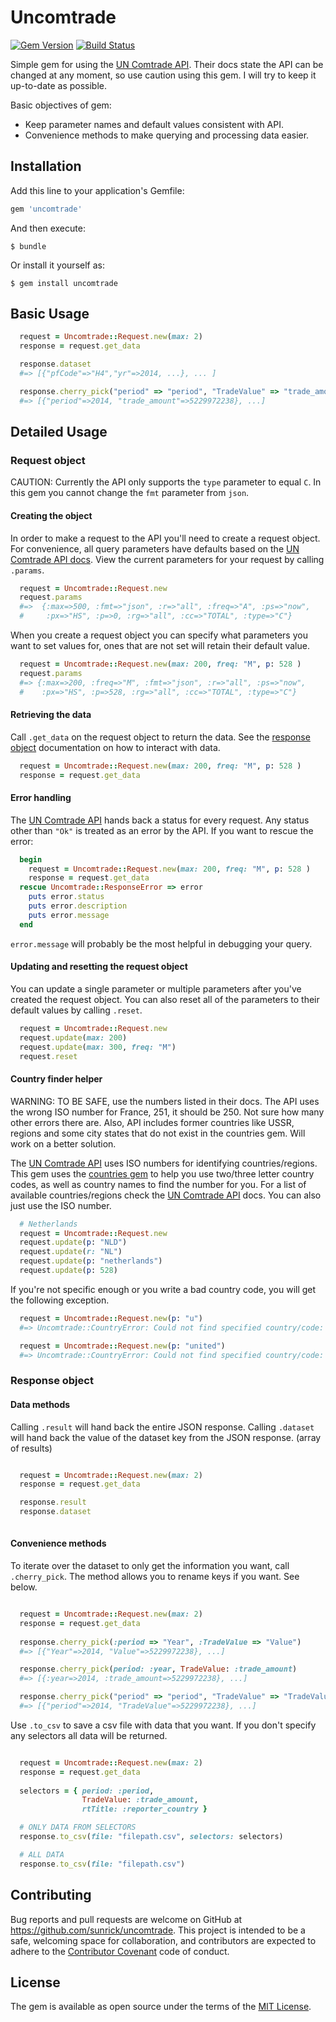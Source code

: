# Uncomtrade

[![Gem Version](https://badge.fury.io/rb/uncomtrade.svg)](https://badge.fury.io/rb/uncomtrade)
[![Build Status](https://travis-ci.org/sunrick/uncomtrade.svg?branch=master)](https://travis-ci.org/sunrick/uncomtrade)

Simple gem for using the [UN Comtrade API][comtrade]. Their docs state the API can be changed at any moment, so use caution using this gem. I will try to keep it up-to-date as possible.

Basic objectives of gem:
* Keep parameter names and default values consistent with API.
* Convenience methods to make querying and processing data easier.

## Installation

Add this line to your application's Gemfile:

```ruby
gem 'uncomtrade'
```

And then execute:

    $ bundle

Or install it yourself as:

    $ gem install uncomtrade

## Basic Usage

```ruby
  request = Uncomtrade::Request.new(max: 2)
  response = request.get_data

  response.dataset
  #=> [{"pfCode"=>"H4","yr"=>2014, ...}, ... ]

  response.cherry_pick("period" => "period", "TradeValue" => "trade_amount")
  #=> [{"period"=>2014, "trade_amount"=>5229972238}, ...]
```

## Detailed Usage

### Request object

CAUTION: Currently the API only supports the `type` parameter to equal `C`. In this gem you cannot change the `fmt` parameter from `json`.

#### Creating the object

In order to make a request to the API you'll need to create a request object. For convenience, all query parameters have defaults based on the [UN Comtrade API docs][comtrade]. View the current parameters for your request by calling `.params`.

```ruby
  request = Uncomtrade::Request.new
  request.params
  #=>  {:max=>500, :fmt=>"json", :r=>"all", :freq=>"A", :ps=>"now",
  #     :px=>"HS", :p=>0, :rg=>"all", :cc=>"TOTAL", :type=>"C"}
```

When you create a request object you can specify what parameters you want to set values for, ones that are not set will retain their default value.

```ruby
  request = Uncomtrade::Request.new(max: 200, freq: "M", p: 528 )
  request.params
  #=> {:max=>200, :freq=>"M", :fmt=>"json", :r=>"all", :ps=>"now",
  #    :px=>"HS", :p=>528, :rg=>"all", :cc=>"TOTAL", :type=>"C"}
```

#### Retrieving the data

Call `.get_data` on the request object to return the data. See the [response object](#response-object) documentation on how to interact with data.

```ruby
  request = Uncomtrade::Request.new(max: 200, freq: "M", p: 528 )
  response = request.get_data
```

#### Error handling

The [UN Comtrade API][comtrade] hands back a status for every request. Any status other than `"Ok"` is treated as an error by the API. If you want to rescue the error:

```ruby
  begin
    request = Uncomtrade::Request.new(max: 200, freq: "M", p: 528 )
    response = request.get_data
  rescue Uncomtrade::ResponseError => error
    puts error.status
    puts error.description
    puts error.message
  end
```

`error.message` will probably be the most helpful in debugging your query.


#### Updating and resetting the request object

You can update a single parameter or multiple parameters after you've created the request object. You can also reset all of the parameters to their default values by calling `.reset`.

```ruby
  request = Uncomtrade::Request.new
  request.update(max: 200)
  request.update(max: 300, freq: "M")
  request.reset
```

#### Country finder helper

WARNING: TO BE SAFE, use the numbers listed in their docs. The API uses the wrong ISO number for France, 251, it should be 250. Not sure how many other errors there are. Also, API includes former countries like USSR, regions and some city states that do not exist in the countries gem. Will work on a better solution.

The [UN Comtrade API][comtrade] uses ISO numbers for identifying countries/regions. This gem uses the [countries gem][countries] to help you use two/three letter country codes, as well as country names to find the number for you. For a list of available countries/regions check the [UN Comtrade API][comtrade] docs. You can also just use the ISO number.

```ruby
  # Netherlands
  request = Uncomtrade::Request.new
  request.update(p: "NLD")
  request.update(r: "NL")
  request.update(p: "netherlands")
  request.update(p: 528)
```

If you're not specific enough or you write a bad country code, you will get the following exception.

```ruby
  request = Uncomtrade::Request.new(p: "u")
  #=> Uncomtrade::CountryError: Could not find specified country/code: u

  request = Uncomtrade::Request.new(p: "united")
  #=> Uncomtrade::CountryError: Could not find specified country/code: united
```

### Response object

#### Data methods

Calling `.result` will hand back the entire JSON response.
Calling `.dataset` will hand back the value of the dataset key from the JSON response. (array of results)

```ruby

  request = Uncomtrade::Request.new(max: 2)
  response = request.get_data

  response.result
  response.dataset
  
```

#### Convenience methods

To iterate over the dataset to only get the information you want, call `.cherry_pick`. The method allows you to rename keys if you want. See below.

```ruby

  request = Uncomtrade::Request.new(max: 2)
  response = request.get_data
  
  response.cherry_pick(:period => "Year", :TradeValue => "Value")
  #=> [{"Year"=>2014, "Value"=>5229972238}, ...]

  response.cherry_pick(period: :year, TradeValue: :trade_amount)
  #=> [{:year=>2014, :trade_amount=>5229972238}, ...]

  response.cherry_pick("period" => "period", "TradeValue" => "TradeValue")
  #=> [{"period"=>2014, "TradeValue"=>5229972238}, ...]

```

Use `.to_csv` to save a csv file with data that you want. If you don't specify any selectors all data will be returned.

```ruby

  request = Uncomtrade::Request.new(max: 2)
  response = request.get_data
  
  selectors = { period: :period, 
                TradeValue: :trade_amount, 
                rtTitle: :reporter_country }

  # ONLY DATA FROM SELECTORS
  response.to_csv(file: "filepath.csv", selectors: selectors)

  # ALL DATA
  response.to_csv(file: "filepath.csv")

```


## Contributing

Bug reports and pull requests are welcome on GitHub at https://github.com/sunrick/uncomtrade. This project is intended to be a safe, welcoming space for collaboration, and contributors are expected to adhere to the [Contributor Covenant](contributor-covenant.org) code of conduct.


## License

The gem is available as open source under the terms of the [MIT License](http://opensource.org/licenses/MIT).


[comtrade]: http://comtrade.un.org/data/doc/api/
[countries]: https://github.com/hexorx/countries